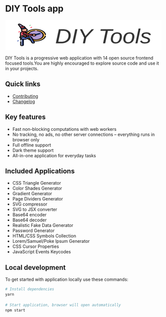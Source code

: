 # DIY Tools app

![Logo](./src/assets/logo-text.svg)

DIY Tools is a progressive web application with 14 open source frontend focused tools.You are highly encouraged to explore source code and use it in your projects.

## Quick links

- [Contributing](./CONTRIBUTING.md)
- [Changelog](./CHANGELOG.md)

## Key features

- Fast non-blocking computations with web workers
- No tracking, no ads, no other server connections – everything runs in browser only
- Full offline support
- Dark theme support
- All-in-one application for everyday tasks

## Included Applications

- CSS Triangle Generator
- Color Shades Generator
- Gradient Generator
- Page Dividers Generator
- SVG compressor
- SVG to JSX converter
- Base64 encoder
- Base64 decoder
- Realistic Fake Data Generator
- Password Generator
- HTML/CSS Symbols Collection
- Lorem/Samuel/Poke Ipsum Generator
- CSS Cursor Properties
- JavaScript Events Keycodes

## Local development

To get started with application locally use these commands:

```sh
# Install dependencies
yarn

# Start application, browser will open automatically
npm start
```
